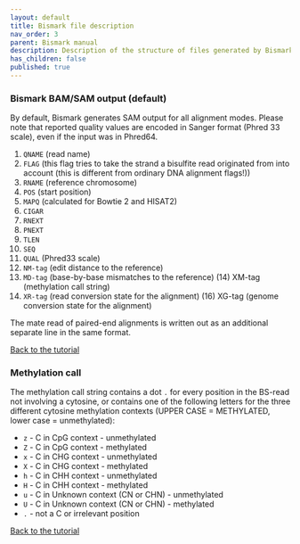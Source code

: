 ```yaml
---
layout: default
title: Bismark file description
nav_order: 3
parent: Bismark manual
description: Description of the structure of files generated by Bismark
has_children: false
published: true
---
```



### Bismark BAM/SAM output (default)

By default, Bismark generates SAM output for all alignment modes. Please note that reported quality values are encoded in Sanger format (Phred 33 scale), even if the input was in Phred64.

1. `QNAME` (read name)
2. `FLAG` (this flag tries to take the strand a bisulfite read originated from into account (this is different from ordinary DNA alignment flags!))
3. `RNAME` (reference chromosome)
4. `POS` (start position)
5. `MAPQ` (calculated for Bowtie 2 and HISAT2)
6. `CIGAR`
7. `RNEXT`
8. `PNEXT`
9. `TLEN`
10. `SEQ`
11. `QUAL` (Phred33 scale)
12. `NM-tag` (edit distance to the reference)
13. `MD-tag` (base-by-base mismatches to the reference) (14) XM-tag (methylation call string)
14. `XR-tag` (read conversion state for the alignment) (16) XG-tag (genome conversion state for the alignment)

The mate read of paired-end alignments is written out as an additional separate line in the same format.

[Back to the tutorial](https://gabbo89.github.io/EEA2024/docs/3a1_WGBS_cleaning_and_alignment.html#bismark-bam)


### Methylation call

The methylation call string contains a dot `.` for every position in the BS-read not involving a cytosine, or contains one of the following letters for the three different cytosine methylation contexts (UPPER CASE = METHYLATED, lower case = unmethylated):

- `z` - C in CpG context - unmethylated
- `Z` - C in CpG context - methylated
- `x` - C in CHG context - unmethylated
- `X` - C in CHG context - methylated
- `h` - C in CHH context - unmethylated
- `H` - C in CHH context - methylated
- `u` - C in Unknown context (CN or CHN) - unmethylated
- `U` - C in Unknown context (CN or CHN) - methylated
- `.` - not a C or irrelevant position

[Back to the tutorial](https://gabbo89.github.io/EEA2024/docs/3a1_WGBS_cleaning_and_alignment.html#bismark-bam)
